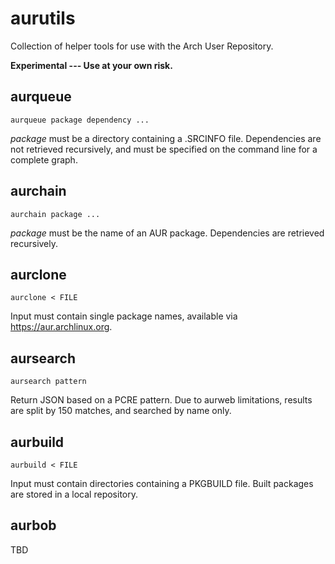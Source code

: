 # aurutils

Collection of helper tools for use with the Arch User Repository.

__Experimental --- Use at your own risk.__

## aurqueue

```aurqueue package dependency ...```

_package_ must be a directory containing a .SRCINFO file. Dependencies are not retrieved recursively, and must be specified on the command line for a complete graph.

## aurchain

```aurchain package ...```

_package_ must be the name of an AUR package. Dependencies are retrieved recursively.

## aurclone

```aurclone < FILE```

Input must contain single package names, available via https://aur.archlinux.org.

## aursearch

```aursearch pattern```

Return JSON based on a PCRE pattern. Due to aurweb limitations, results are split by 150 matches, and searched by name only.

## aurbuild

```aurbuild < FILE```

Input must contain directories containing a PKGBUILD file. Built packages are stored in a local repository.

## aurbob

TBD
